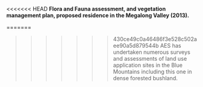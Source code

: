 <<<<<<< HEAD
**Flora and Fauna assessment, and vegetation management plan, proposed residence in the Megalong Valley (2013).**  

=======
>>>>>>> 430ce49c0a46486f3e528c502aee90a5d879544b
AES has undertaken numerous surveys and assessments of land use application sites in the Blue Mountains including this one in dense forested bushland.  

